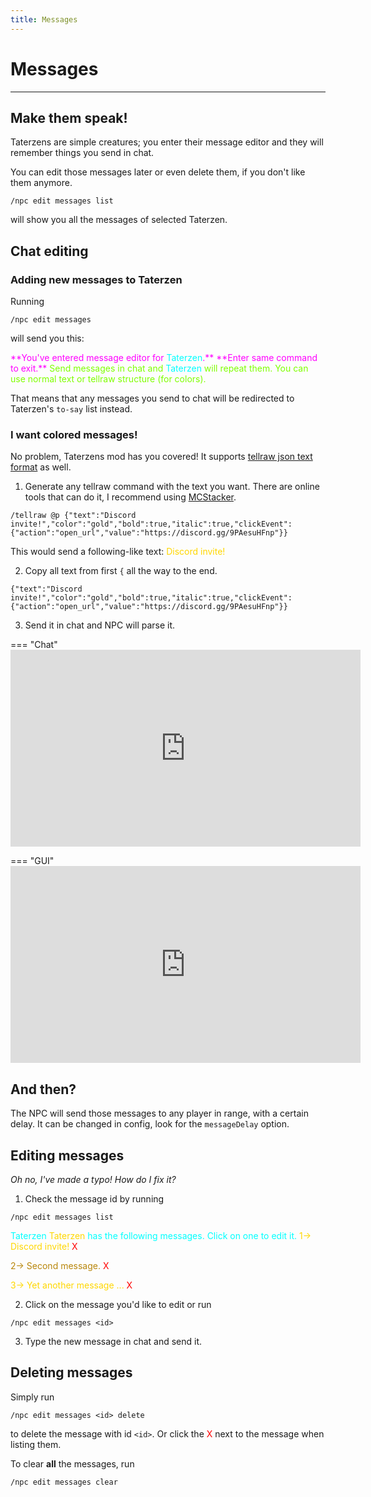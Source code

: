 ```yaml
---
title: Messages
---
```



# Messages

---


## Make them speak!

Taterzens are simple creatures; you enter
their message editor and they will remember things
you send in chat.

You can edit those messages later or even delete them,
if you don't like them anymore.


```
/npc edit messages list
```

will show you all the messages of selected Taterzen.

## Chat editing

### Adding new messages to Taterzen

Running
```
/npc edit messages
```

will send you this:

<span style="color:magenta">
	**You've entered message editor for <span style="color:cyan">Taterzen</span>.**
	**Enter same command to exit.**
</span>

<span style="color:chartreuse">
	Send messages in chat and <span style="color:cyan">Taterzen</span> will repeat them.
	You can use normal text or tellraw structure (for colors).
</span>

That means that any messages you send to chat will be redirected to
Taterzen's `to-say` list instead.

### I want colored messages!

No problem, Taterzens mod has you covered!
It supports [tellraw json text format](https://minecraft.gamepedia.com/Commands/tellraw) as well.

1. Generate any tellraw command with the text you want.
There are online tools that can do it, I recommend using [MCStacker](https://mcstacker.net/).
```
/tellraw @p {"text":"Discord invite!","color":"gold","bold":true,"italic":true,"clickEvent":{"action":"open_url","value":"https://discord.gg/9PAesuHFnp"}}
```

This would send a following-like text:
<span style="color:gold">
	Discord invite!
</span>

2. Copy all text from first `{` all the way to the end.
```
{"text":"Discord invite!","color":"gold","bold":true,"italic":true,"clickEvent":{"action":"open_url","value":"https://discord.gg/9PAesuHFnp"}}
```
3. Send it in chat and NPC will parse it.

=== "Chat"
	<iframe width="560" height="315" src="https://www.youtube-nocookie.com/embed/que9BA9BwLs" title="YouTube video player" frameborder="0" allow="accelerometer; autoplay; clipboard-write; encrypted-media; gyroscope; picture-in-picture" allowfullscreen></iframe>

=== "GUI"
	<iframe width="560" height="315" src="https://www.youtube-nocookie.com/embed/AAEuWPYtkcI" title="YouTube video player" frameborder="0" allow="accelerometer; autoplay; clipboard-write; encrypted-media; gyroscope; picture-in-picture" allowfullscreen></iframe>

## And then?

The NPC will send those messages to any player in range, with a certain delay.
It can be changed in config, look for the `messageDelay` option.

## Editing messages

*Oh no, I've made a typo! How do I fix it?*

1. Check the message id by running
```
/npc edit messages list
```

<span style="color:aqua">
	Taterzen <span style="color:gold">Taterzen</span> has the following messages. Click on one to edit it.
</span>

<span style="color:gold">
	1-> Discord invite! <span style="color:red">X</span>
</span>

<span style="color:DarkGoldenRod">2-> Second message.</span>	<span style="color:red">X</span>

<span style="color:gold">
	3-> Yet another message ... <span style="color:red">X</span>
</span>


2. Click on the message you'd like to edit or run
```
/npc edit messages <id>
```

3. Type the new message in chat and send it.


## Deleting messages

Simply run
```
/npc edit messages <id> delete
```
to delete the message with id `<id>`.
Or click the <span style="color:red">X</span> next to the message when listing them.

To clear **all** the messages, run
```
/npc edit messages clear
```

